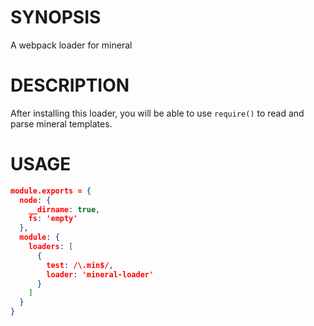 # SYNOPSIS
A webpack loader for mineral

# DESCRIPTION
After installing this loader, you will be able to use `require()` to read and
parse mineral templates.

# USAGE
```json
module.exports = {
  node: {
    __dirname: true,
    fs: 'empty'
  },
  module: {
    loaders: [
      {
        test: /\.min$/,
        loader: 'mineral-loader'
      }
    ]
  }
}
```

